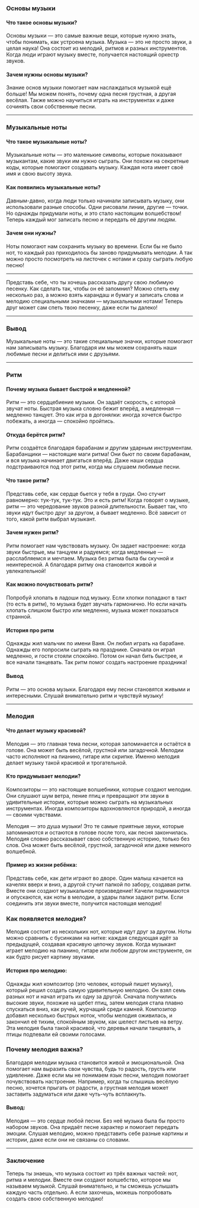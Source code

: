 ### Основы музыки

#### Что такое основы музыки?
Основы музыки — это самые важные вещи, которые нужно знать, чтобы понимать, как устроена музыка. Музыка — это не просто звуки, а целая наука! Она состоит из мелодий, ритмов и разных инструментов. Когда люди играют музыку вместе, получается настоящий оркестр звуков.

#### Зачем нужны основы музыки?
Знание основ музыки помогает нам наслаждаться музыкой ещё больше! Мы можем понять, почему одна песня грустная, а другая весёлая. Также можно научиться играть на инструментах и даже сочинять свои собственные песни.

---

### Музыкальные ноты

#### Что такое музыкальные ноты?
Музыкальные ноты — это маленькие символы, которые показывают музыкантам, какие звуки им нужно сыграть. Они похожи на секретные коды, которые помогают создавать музыку. Каждая нота имеет своё имя и свою высоту звука.

#### Как появились музыкальные ноты?
Давным-давно, когда люди только начинали записывать музыку, они использовали разные способы. Одни рисовали линии, другие — точки. Но однажды придумали ноты, и это стало настоящим волшебством! Теперь каждый мог записать песню и передать её другим людям.

#### Зачем они нужны?
Ноты помогают нам сохранить музыку во времени. Если бы не было нот, то каждый раз приходилось бы заново придумывать мелодии. А так можно просто посмотреть на листочек с нотами и сразу сыграть любую песню!

---

Представь себе, что ты хочешь рассказать другу свою любимую песенку. Как сделать так, чтобы он её запомнил? Можно спеть ему несколько раз, а можно взять карандаш и бумагу и записать слова и мелодию специальными значками — музыкальными нотами! Теперь друг может сам спеть твою песенку, даже если ты далеко!

---

### Вывод
Музыкальные ноты — это такие специальные значки, которые помогают нам записывать музыку. Благодаря им мы можем сохранять наши любимые песни и делиться ими с друзьями.

---

### Ритм

#### Почему музыка бывает быстрой и медленной?
Ритм — это сердцебиение музыки. Он задаёт скорость, с которой звучат ноты. Быстрая музыка словно бежит вперёд, а медленная — медленно танцует. Это как игра в догонялки: иногда хочется быстро побежать, а иногда — спокойно пройтись.

#### Откуда берётся ритм?
Ритм создаётся благодаря барабанам и другим ударным инструментам. Барабанщики — настоящие маги ритма! Они бьют по своим барабанам, и вся музыка начинает двигаться вперёд. Даже наши сердца подстраиваются под этот ритм, когда мы слушаем любимые песни.

#### Что такое ритм?

Представь себе, как сердце бьется у тебя в груди. Оно стучит равномерно: тук-тук, тук-тук. Это и есть ритм! Когда говорят о музыке, ритм — это чередование звуков разной длительности. Бывает так, что звуки идут быстро друг за другом, а бывает медленно. Всё зависит от того, какой ритм выбрал музыкант.

#### Зачем нужен ритм?

Ритм помогает нам чувствовать музыку. Он задает настроение: когда звуки быстрые, мы танцуем и радуемся; когда медленные — расслабляемся и мечтаем. Музыка без ритма была бы скучной и неинтересной. А благодаря ритму она становится живой и увлекательной!

#### Как можно почувствовать ритм?

Попробуй хлопать в ладоши под музыку. Если хлопки попадают в такт (то есть в ритм), то музыка будет звучать гармонично. Но если начать хлопать слишком быстро или медленно, музыка может показаться странной.

#### История про ритм

Однажды жил мальчик по имени Ваня. Он любил играть на барабане. Однажды его попросили сыграть на празднике. Сначала он играл медленно, и гости стояли спокойно. Потом он начал бить быстрее, и все начали танцевать. Так ритм помог создать настроение праздника!

#### Вывод

Ритм — это основа музыки. Благодаря ему песни становятся живыми и интересными. Слушай внимательно ритм и чувствуй музыку!

---

### Мелодия

#### Что делает музыку красивой?
Мелодия — это главная тема песни, которая запоминается и остаётся в голове. Она может быть весёлой, грустной или загадочной. Мелодии часто исполняют на пианино, гитаре или скрипке. Именно мелодия делает музыку такой красивой и трогательной.

#### Кто придумывает мелодии?
Композиторы — это настоящие волшебники, которые создают мелодии. Они слушают шум ветра, пение птиц и превращают эти звуки в удивительные истории, которые можно сыграть на музыкальных инструментах. Иногда композиторы вдохновляются природой, а иногда — своими чувствами.

Мелодия — это душа музыки! Это те самые приятные звуки, которые запоминаются и остаются в голове после того, как песня закончилась. Мелодия словно рассказывает свою собственную историю, только без слов. Она может быть весёлой, грустной, загадочной или даже немного волшебной.

#### Пример из жизни ребёнка:
Представь себе, как дети играют во дворе. Один малыш качается на качелях вверх и вниз, а другой стучит палкой по забору, создавая ритм. Вместе они создают музыкальное произведение! Качели поднимаются и опускаются, как ноты в мелодии, а удары палки задают ритм. Если соединить эти звуки вместе, получится настоящая мелодия!

### Как появляется мелодия?

Мелодия состоит из нескольких нот, которые идут друг за другом. Ноты можно сравнить с бусинками на нитке: каждая следующая идёт за предыдущей, создавая красивую цепочку звуков. Когда музыкант играет мелодию на пианино, гитаре или любом другом инструменте, он как будто рисует картину звуками.

#### История про мелодию:
Однажды жил композитор (это человек, который пишет музыку), который решил создать самую удивительную мелодию. Он взял семь разных нот и начал играть их одну за другой. Сначала получились высокие звуки, похожие на щебет птиц, затем мелодия стала плавно спускаться вниз, как ручей, журчащий среди камней. Композитор добавил несколько быстрых ноток, чтобы мелодия оживилась, и закончил её тихим, спокойным звуком, как шелест листьев на ветру. Эта мелодия была такой красивой, что деревья начали танцевать, а птицы подпевали ей своими голосами.

### Почему мелодия важна?

Благодаря мелодии музыка становится живой и эмоциональной. Она помогает нам выразить свои чувства, будь то радость, грусть или удивление. Даже если мы не понимаем язык песни, мелодия помогает почувствовать настроение. Например, когда ты слышишь весёлую песню, хочется прыгать от радости, а грустная мелодия может заставить задуматься или даже чуть-чуть всплакнуть.

#### Вывод:
Мелодия — это сердце любой песни. Без неё музыка была бы просто набором звуков. Она придаёт песне характер и помогает передать эмоции. Слушая мелодию, можно представить себе разные картины и истории, даже если они не связаны со словами.

---

### Заключение

Теперь ты знаешь, что музыка состоит из трёх важных частей: нот, ритма и мелодии. Вместе они создают волшебство, которое мы называем музыкой. Слушай внимательно, и ты сможешь услышать каждую часть отдельно. А если захочешь, можешь попробовать создать свою собственную мелодию!